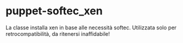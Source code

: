 puppet-softec_xen
=================

La classe installa xen in base alle necessità softec. Utilizzata solo per retrocompatibilità, da ritenersi inaffidabile!
